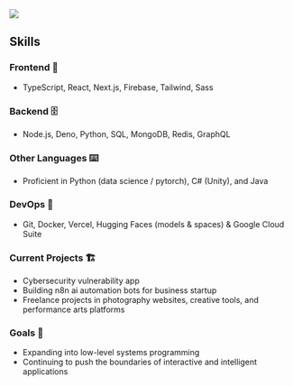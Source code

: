 <picture>
  <source
    srcset="https://github-readme-stats.vercel.app/api?username=kalandjl&show_icons=true&theme=algolia"
    media="(prefers-color-scheme: dark)"
  />
  <source
    srcset="https://github-readme-stats.vercel.app/api?username=kalandjl&show_icons=true"
    media="(prefers-color-scheme: light), (prefers-color-scheme: no-preference)"
  />
  <img src="https://github-readme-stats.vercel.app/api?username=kalandjl&show_icons=true" />
</picture>


## Skills
### Frontend 🎨
 - TypeScript, React, Next.js, Firebase, Tailwind, Sass
### Backend 🗄️
 - Node.js, Deno, Python, SQL, MongoDB, Redis, GraphQL
### Other Languages ⌨️ 
 - Proficient in Python (data science / pytorch), C# (Unity), and Java
### DevOps 🚀
 - Git, Docker, Vercel, Hugging Faces (models & spaces) & Google Cloud Suite
### Current Projects 🏗️
 - Cybersecurity vulnerability app
 - Building n8n ai automation bots for business startup 
 - Freelance projects in photography websites, creative tools, and performance arts platforms
### Goals 🎯
 - Expanding into low-level systems programming
 - Continuing to push the boundaries of interactive and intelligent applications

